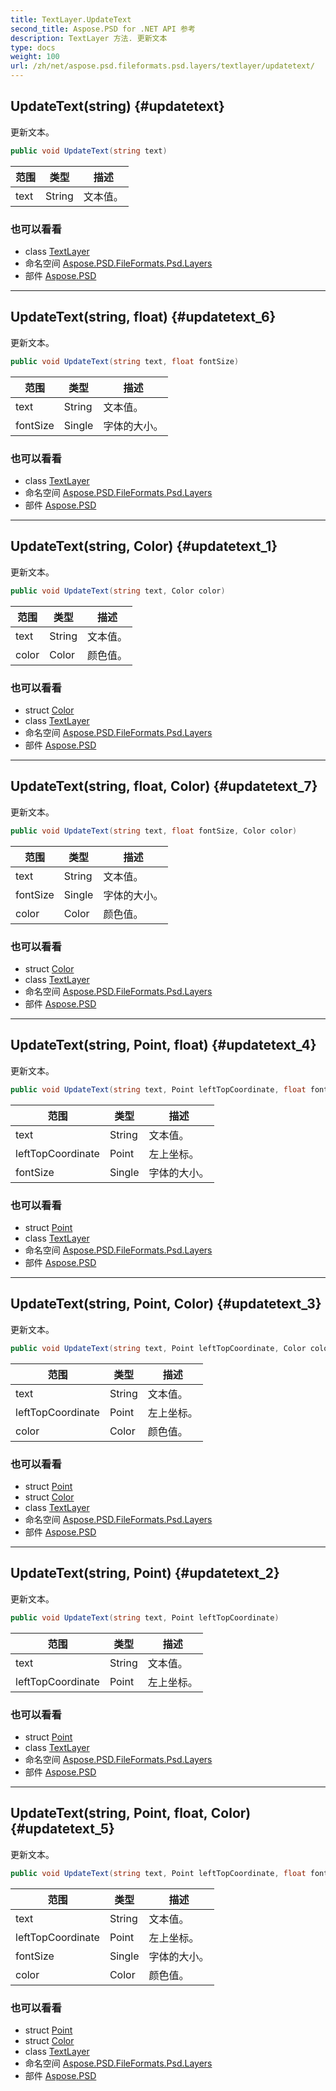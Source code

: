 ```yaml
---
title: TextLayer.UpdateText
second_title: Aspose.PSD for .NET API 参考
description: TextLayer 方法. 更新文本
type: docs
weight: 100
url: /zh/net/aspose.psd.fileformats.psd.layers/textlayer/updatetext/
---
```

## UpdateText(string) {#updatetext}

更新文本。

```csharp
public void UpdateText(string text)
```

| 范围 | 类型 | 描述 |
| --- | --- | --- |
| text | String | 文本值。 |

### 也可以看看

* class [TextLayer](../)
* 命名空间 [Aspose.PSD.FileFormats.Psd.Layers](../../textlayer/)
* 部件 [Aspose.PSD](../../../)

---

## UpdateText(string, float) {#updatetext_6}

更新文本。

```csharp
public void UpdateText(string text, float fontSize)
```

| 范围 | 类型 | 描述 |
| --- | --- | --- |
| text | String | 文本值。 |
| fontSize | Single | 字体的大小。 |

### 也可以看看

* class [TextLayer](../)
* 命名空间 [Aspose.PSD.FileFormats.Psd.Layers](../../textlayer/)
* 部件 [Aspose.PSD](../../../)

---

## UpdateText(string, Color) {#updatetext_1}

更新文本。

```csharp
public void UpdateText(string text, Color color)
```

| 范围 | 类型 | 描述 |
| --- | --- | --- |
| text | String | 文本值。 |
| color | Color | 颜色值。 |

### 也可以看看

* struct [Color](../../../aspose.psd/color/)
* class [TextLayer](../)
* 命名空间 [Aspose.PSD.FileFormats.Psd.Layers](../../textlayer/)
* 部件 [Aspose.PSD](../../../)

---

## UpdateText(string, float, Color) {#updatetext_7}

更新文本。

```csharp
public void UpdateText(string text, float fontSize, Color color)
```

| 范围 | 类型 | 描述 |
| --- | --- | --- |
| text | String | 文本值。 |
| fontSize | Single | 字体的大小。 |
| color | Color | 颜色值。 |

### 也可以看看

* struct [Color](../../../aspose.psd/color/)
* class [TextLayer](../)
* 命名空间 [Aspose.PSD.FileFormats.Psd.Layers](../../textlayer/)
* 部件 [Aspose.PSD](../../../)

---

## UpdateText(string, Point, float) {#updatetext_4}

更新文本。

```csharp
public void UpdateText(string text, Point leftTopCoordinate, float fontSize)
```

| 范围 | 类型 | 描述 |
| --- | --- | --- |
| text | String | 文本值。 |
| leftTopCoordinate | Point | 左上坐标。 |
| fontSize | Single | 字体的大小。 |

### 也可以看看

* struct [Point](../../../aspose.psd/point/)
* class [TextLayer](../)
* 命名空间 [Aspose.PSD.FileFormats.Psd.Layers](../../textlayer/)
* 部件 [Aspose.PSD](../../../)

---

## UpdateText(string, Point, Color) {#updatetext_3}

更新文本。

```csharp
public void UpdateText(string text, Point leftTopCoordinate, Color color)
```

| 范围 | 类型 | 描述 |
| --- | --- | --- |
| text | String | 文本值。 |
| leftTopCoordinate | Point | 左上坐标。 |
| color | Color | 颜色值。 |

### 也可以看看

* struct [Point](../../../aspose.psd/point/)
* struct [Color](../../../aspose.psd/color/)
* class [TextLayer](../)
* 命名空间 [Aspose.PSD.FileFormats.Psd.Layers](../../textlayer/)
* 部件 [Aspose.PSD](../../../)

---

## UpdateText(string, Point) {#updatetext_2}

更新文本。

```csharp
public void UpdateText(string text, Point leftTopCoordinate)
```

| 范围 | 类型 | 描述 |
| --- | --- | --- |
| text | String | 文本值。 |
| leftTopCoordinate | Point | 左上坐标。 |

### 也可以看看

* struct [Point](../../../aspose.psd/point/)
* class [TextLayer](../)
* 命名空间 [Aspose.PSD.FileFormats.Psd.Layers](../../textlayer/)
* 部件 [Aspose.PSD](../../../)

---

## UpdateText(string, Point, float, Color) {#updatetext_5}

更新文本。

```csharp
public void UpdateText(string text, Point leftTopCoordinate, float fontSize, Color color)
```

| 范围 | 类型 | 描述 |
| --- | --- | --- |
| text | String | 文本值。 |
| leftTopCoordinate | Point | 左上坐标。 |
| fontSize | Single | 字体的大小。 |
| color | Color | 颜色值。 |

### 也可以看看

* struct [Point](../../../aspose.psd/point/)
* struct [Color](../../../aspose.psd/color/)
* class [TextLayer](../)
* 命名空间 [Aspose.PSD.FileFormats.Psd.Layers](../../textlayer/)
* 部件 [Aspose.PSD](../../../)


